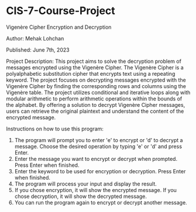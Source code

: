# CIS-7-Course-Project

Vigenère Cipher Encryption and Decryption

Author: Mehak Lohchan

Published: June 7th, 2023

Project Description: This project aims to solve the decryption problem of messages encrypted using the Vigenère Cipher. The Vigenère Cipher is a polyalphabetic substitution cipher that encrypts text using a repeating keyword. The project focuses on decrypting messages encrypted with the Vigenère Cipher by finding the corresponding rows and columns using the Vigenère table. The project utilizes conditional and iterative loops along with modular arithmetic to perform arithmetic operations within the bounds of the alphabet. By offering a solution to decrypt Vigenère Cipher messages, users can retrieve the original plaintext and understand the content of the encrypted message.

Instructions on how to use this program: 
  1) The program will prompt you to enter 'e' to encrypt or 'd' to decrypt a message. Choose the desired operation by typing 'e' or 'd' and press Enter.
  2) Enter the message you want to encrypt or decrypt when prompted. Press Enter when finished.
  3) Enter the keyword to be used for encryption or decryption. Press Enter when finished.
  4) The program will process your input and display the result.
  5) If you chose encryption, it will show the encrypted message. If you chose decryption, it will show the decrypted message.
  7) You can run the program again to encrypt or decrypt another message.
